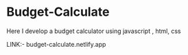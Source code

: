 # Budget-Calculate

Here I develop a budget calculator using javascript , html, css


LINK:- budget-calculate.netlify.app
